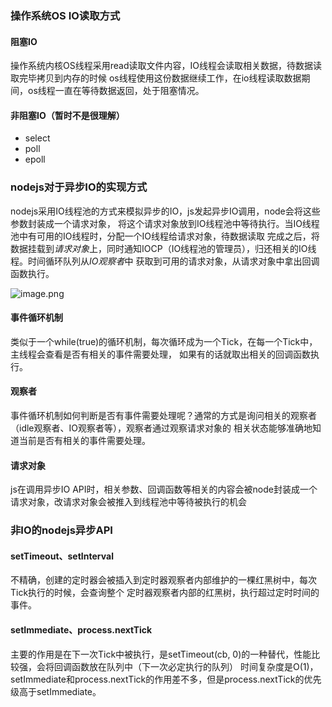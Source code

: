 ### 操作系统OS IO读取方式

#### 阻塞IO
操作系统内核OS线程采用read读取文件内容，IO线程会读取相关数据，待数据读取完毕拷贝到内存的时候
os线程使用这份数据继续工作，在io线程读取数据期间，os线程一直在等待数据返回，处于阻塞情况。

#### 非阻塞IO（暂时不是很理解）
- select
- poll
- epoll

### nodejs对于异步IO的实现方式
nodejs采用IO线程池的方式来模拟异步的IO，js发起异步IO调用，node会将这些参数封装成一个请求对象，
将这个请求对象放到IO线程池中等待执行。当IO线程池中有可用的IO线程时，分配一个IO线程给请求对象，待数据读取
完成之后，将数据挂载到*请求对象*上，同时通知IOCP（IO线程池的管理员），归还相关的IO线程。时间循环队列从*IO观察者*中
获取到可用的请求对象，从请求对象中拿出回调函数执行。

![image.png](https://i.loli.net/2020/03/30/TNRYPfy6bvAW94G.png)

#### 事件循环机制
类似于一个while(true)的循环机制，每次循环成为一个Tick，在每一个Tick中，主线程会查看是否有相关的事件需要处理，
如果有的话就取出相关的回调函数执行。

#### 观察者
事件循环机制如何判断是否有事件需要处理呢？通常的方式是询问相关的观察者（idle观察者、IO观察者等），观察者通过观察请求对象的
相关状态能够准确地知道当前是否有相关的事件需要处理。

#### 请求对象
js在调用异步IO API时，相关参数、回调函数等相关的内容会被node封装成一个请求对象，改请求对象会被推入到线程池中等待被执行的机会

### 非IO的nodejs异步API

#### setTimeout、setInterval
不精确，创建的定时器会被插入到定时器观察者内部维护的一棵红黑树中，每次Tick执行的时候，会查询整个
定时器观察者内部的红黑树，执行超过定时时间的事件。

#### setImmediate、process.nextTick
主要的作用是在下一次Tick中被执行，是setTimeout(cb, 0)的一种替代，性能比较强，会将回调函数放在队列中（下一次必定执行的队列）
时间复杂度是O(1)，setImmediate和process.nextTick的作用差不多，但是process.nextTick的优先级高于setImmediate。


